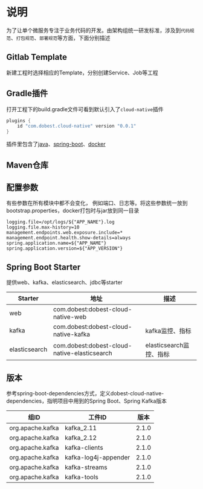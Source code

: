 # 说明
为了让单个微服务专注于业务代码的开发。由架构组统一研发标准，涉及到`代码规范`、`打包规范`、`部署规范`等方面，下面分别描述

## Gitlab Template
新建工程时选择相应的Template，分别创建Service、Job等工程

## Gradle插件
打开工程下的build.gradle文件可看到默认引入了`cloud-native`插件
``` gradle
plugins {
    id "com.dobest.cloud-native" version "0.0.1"
}
```
插件里包含了[java](https://docs.gradle.org/current/dsl/org.gradle.api.tasks.JavaExec.html#org.gradle.api.tasks.JavaExec)、[spring-boot](https://plugins.gradle.org/plugin/org.springframework.boot)、[docker](https://plugins.gradle.org/plugin/com.palantir.docker)

## Maven仓库

## 配置参数
有些参数在所有模块中都不会变化， 例如端口、日志等。将这些参数统一放到bootstrap.properties，docker打包时与jar放到同一目录

```properties
logging.file=/opt/logs/${"APP_NAME"}.log
logging.file.max-history=10
management.endpoints.web.exposure.include=*
management.endpoint.health.show-details=always
spring.application.name=${"APP_NAME"}
spring.application.version=${"APP_VERSION"}
```

## Spring Boot Starter
提供web、kafka、elasticsearch、jdbc等starter

| Starter | 地址 | 描述 |
| ------ | ------ | ------ |
| web | com.dobest:dobest-cloud-native-web | |
| kafka | com.dobest:dobest-cloud-native-kafka | kafka监控、指标 |
| elasticsearch | com.dobest:dobest-cloud-native-elasticsearch | elasticsearch监控、指标 |

## 版本
参考spring-boot-dependencies方式，定义dobest-cloud-native-dependencies，指明项目中用到的Spring Boot、Spring Kafka版本

| 组ID | 工件ID | 版本 |
| ------ | ------ | ------ |
| org.apache.kafka | kafka_2.11 | 2.1.0 |
| org.apache.kafka | kafka_2.12 | 2.1.0 |
| org.apache.kafka | kafka-clients | 2.1.0 |
| org.apache.kafka | kafka-log4j-appender | 2.1.0 |
| org.apache.kafka | kafka-streams | 2.1.0 |
| org.apache.kafka | kafka-tools | 2.1.0 |

